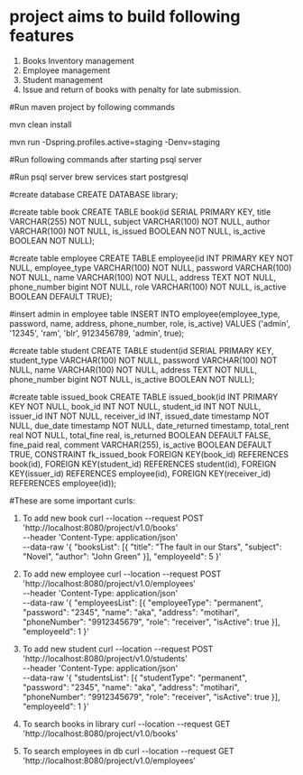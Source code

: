 # project aims to build following features
1. Books Inventory management
2. Employee management
3. Student management
4. Issue and return of books with penalty for late submission.

#Run maven project by following commands

mvn clean install

mvn run -Dspring.profiles.active=staging -Denv=staging


#Run following commands after starting psql server

#Run psql server
brew services start postgresql

#create database
CREATE DATABASE library;

#create table book
CREATE TABLE book(id SERIAL PRIMARY KEY, title VARCHAR(255) NOT NULL, subject VARCHAR(100) NOT NULL, author VARCHAR(100) NOT NULL, is_issued BOOLEAN NOT NULL, is_active BOOLEAN NOT NULL);

#create table employee
CREATE TABLE employee(id INT PRIMARY KEY NOT NULL, employee_type VARCHAR(100) NOT NULL, password VARCHAR(100) NOT NULL, name VARCHAR(100) NOT NULL, address TEXT NOT NULL, phone_number bigint NOT NULL, role VARCHAR(100) NOT NULL, is_active BOOLEAN DEFAULT TRUE);

#insert admin in employee table
INSERT INTO employee(employee_type, password, name, address, phone_number, role, is_active) VALUES ('admin', '12345', 'ram', 'blr', 9123456789, 'admin', true);

#create table student
CREATE TABLE student(id SERIAL PRIMARY KEY, student_type VARCHAR(100) NOT NULL, password VARCHAR(100) NOT NULL, name VARCHAR(100) NOT NULL, address TEXT NOT NULL, phone_number bigint NOT NULL, is_active BOOLEAN NOT NULL);

#create table issued_book
CREATE TABLE issued_book(id INT PRIMARY KEY NOT NULL, book_id INT NOT NULL, student_id INT NOT NULL, issuer_id INT NOT NULL, receiver_id INT, issued_date timestamp NOT NULL, due_date timestamp NOT NULL, date_returned timestamp, total_rent real NOT NULL, total_fine real, is_returned BOOLEAN DEFAULT FALSE, fine_paid real, comment VARCHAR(255), is_active BOOLEAN DEFAULT TRUE, 
CONSTRAINT fk_issued_book FOREIGN KEY(book_id) REFERENCES book(id), FOREIGN KEY(student_id) REFERENCES student(id), FOREIGN KEY(issuer_id) REFERENCES employee(id), FOREIGN KEY(receiver_id) REFERENCES employee(id));


#These are some important curls:
1. To add new book
curl --location --request POST 'http://localhost:8080/project/v1.0/books' \
--header 'Content-Type: application/json' \
--data-raw '{
	"booksList": [{
		"title": "The fault in our Stars",
		"subject": "Novel",
		"author": "John Green"
	}],
	"employeeId": 5
}'

2. To add new employee
curl --location --request POST 'http://localhost:8080/project/v1.0/employees' \
--header 'Content-Type: application/json' \
--data-raw '{
	"employeesList": [{
		"employeeType": "permanent",
		"password": "2345",
		"name": "aka",
	  	"address": "motihari",
		"phoneNumber": "9912345679",
		"role": "receiver",
	  	"isActive": true
	}],
	"employeeId": 1
}'

3. To add new student
curl --location --request POST 'http://localhost:8080/project/v1.0/students' \
--header 'Content-Type: application/json' \
--data-raw '{
	"studentsList": [{
		"studentType": "permanent",
		"password": "2345",
		"name": "aka",
	  	"address": "motihari",
		"phoneNumber": "9912345679",
		"role": "receiver",
	  	"isActive": true
	}],
	"employeeId": 1
}'

4. To search books in library
curl --location --request GET 'http://localhost:8080/project/v1.0/books'

5. To search employees in db
curl --location --request GET 'http://localhost:8080/project/v1.0/employees'